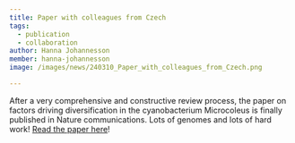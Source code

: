 ```yaml
---
title: Paper with colleagues from Czech
tags:
  - publication
  - collaboration
author: Hanna Johannesson
member: hanna-johannesson
image: /images/news/240310_Paper_with_colleagues_from_Czech.png

---
```


After a very comprehensive and constructive review process, the paper on factors driving diversification in the cyanobacterium Microcoleus is finally published in Nature communications. Lots of genomes and lots of hard work! [Read the paper here](https://doi.org/10.1038/s41467-024-46459-6)!
